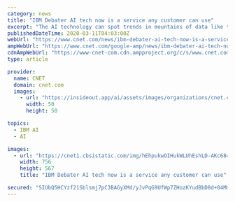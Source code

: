 ```yaml
---
category: news
title: "IBM Debater AI tech now is a service any customer can use"
excerpt: "The AI technology can spot trends in mountains of data like tweets, blog posts and podcasts. In 2018, IBM debuted technology called IBM Debater that used artificial intelligence technology to read lots of documents and take on a human in a competitive debate about issues like whether we should subsidize preschools."
publishedDateTime: 2020-03-11T04:03:00Z
webUrl: "https://www.cnet.com/news/ibm-debater-ai-tech-now-is-a-service-any-customer-can-use/"
ampWebUrl: "https://www.cnet.com/google-amp/news/ibm-debater-ai-tech-now-is-a-service-any-customer-can-use/"
cdnAmpWebUrl: "https://www-cnet-com.cdn.ampproject.org/c/s/www.cnet.com/google-amp/news/ibm-debater-ai-tech-now-is-a-service-any-customer-can-use/"
type: article

provider:
  name: CNET
  domain: cnet.com
  images:
    - url: "https://insideout.app/ai/assets/images/organizations/cnet.com-50x50.jpg"
      width: 50
      height: 50

topics:
  - IBM AI
  - AI

images:
  - url: "https://cnet1.cbsistatic.com/img/hEhpukwOIHukWLUhEshLD-AKc68=/756x567/2019/02/12/3d6faefe-fd11-4541-9d75-66f2aa327f37/20190211-ibm-debater-monolith-01.jpg"
    width: 756
    height: 567
    title: "IBM Debater AI tech now is a service any customer can use"

secured: "SIUbQ5HCYzf21Sblsmj7pC3BAGyXMd/yJvPqG9UfWp7ZHozKYudBbD8d+04Mm0QqcBwhtrxeAkxgI2RT9kwUYf9xQ63oND9auFSpOwTZteavE7fd7W9w6bvRfDDMto3dmbs9r62DzEftnebG5kfYC9fcahEU3QGYnMavhleTSxHyPxCZz4EPql/Zq2YgqOvHGvfAzKwvHd99mVTsP4wFUXa7p6WnOGJXQgGTh4H4+oBkYPRuGnUJdmSUnhy13tyErCvkECJZ/uS2fXuGzwfJK+YKk/n/o2H6zNM0z6O5CiFeDRZf1wsj+oaB4kpe5fhWxKE+4ZgB1JyGFWGW3FDKS0lvV8XeoXjif8GUcmMe1ahQytFMgSMGlLWEr73WevJJoWq9RVnKgenmPxmE30KQ+GMyn5QImq7LxquUrCWQHOg8x4D8rvKsjwqp/W3oLniQVbNHj5Ko80Jd7tw65GjBtoCFervWkrmp27iMm/FooPw=;GgqFO54ZaPYBpxL6ssE0TQ=="
---
```


